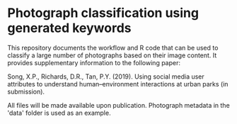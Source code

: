 # Photograph classification using generated keywords

This repository documents the workflow and R code that can be used to classify a large number of photographs based on their image content. It provides supplementary information to the following paper:  

Song, X.P., Richards, D.R., Tan, P.Y. (2019). Using social media user attributes to understand human–environment interactions at urban parks (in submission).

All files will be made available upon publication. Photograph metadata in the 'data' folder is used as an example. 

